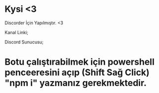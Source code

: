# Kysi <3 

Discorder İçin Yapılmıştır. <3

Kanal Linki;


Discord Sunucusu;


# Botu çalıştırabilmek için powershell penceeresini açıp (Shift Sağ Click) "npm i" yazmanız gerekmektedir.


